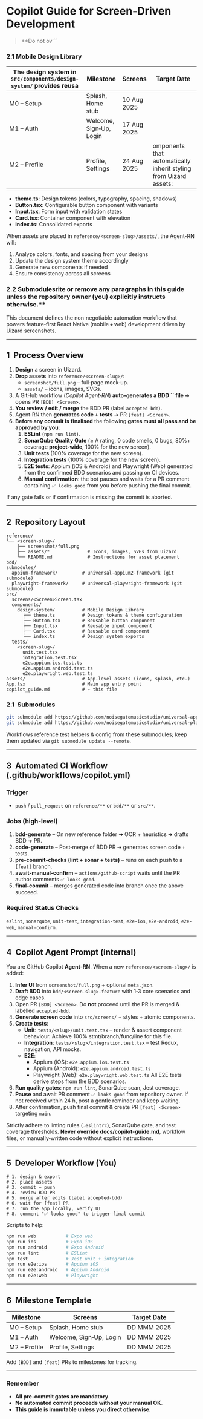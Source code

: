 # Copilot Guide for Screen‑Driven Development

> \*\*Do not ov```

### 2.1 Mobile Design Library

| The design system in `src/components/design-system/` provides reusa | Milestone               | Screens     | Target Date                                                      |
| ------------------------------------------------------------------- | ----------------------- | ----------- | ---------------------------------------------------------------- |
| M0 – Setup                                                          | Splash, Home stub       | 10 Aug 2025 |
| M1 – Auth                                                           | Welcome, Sign‑Up, Login | 17 Aug 2025 |
| M2 – Profile                                                        | Profile, Settings       | 24 Aug 2025 | omponents that automatically inherit styling from Uizard assets: |

- **theme.ts**: Design tokens (colors, typography, spacing, shadows)
- **Button.tsx**: Configurable button component with variants
- **Input.tsx**: Form input with validation states
- **Card.tsx**: Container component with elevation
- **index.ts**: Consolidated exports

When assets are placed in `reference/<screen-slug>/assets/`, the Agent-RN will:

1. Analyze colors, fonts, and spacing from your designs
2. Update the design system theme accordingly
3. Generate new components if needed
4. Ensure consistency across all screens

### 2.2 Submodulesrite or remove any paragraphs in this guide unless the repository owner (you) explicitly instructs otherwise.\*\*

This document defines the non‑negotiable automation workflow that powers feature‑first React Native (mobile + web) development driven by Uizard screenshots.

---

## 1  Process Overview

1. **Design** a screen in Uizard.
2. **Drop assets** into `reference/<screen‑slug>/`:
   - `screenshot/full.png` – full‑page mock‑up.
   - `assets/` – icons, images, SVGs.
3. A GitHub workflow (_Copilot Agent‑RN_) **auto‑generates a BDD **``** file** ➜ opens PR `[BDD] <Screen>`.
4. **You review / edit / merge** the BDD PR (label `accepted-bdd`).
5. Agent‑RN then **generates code + tests** ➜ PR `[feat] <Screen>`.
6. **Before any commit is finalised** the following **gates must all pass and be approved by you**:
   1. **ESLint** (`npm run lint`).
   2. **SonarQube Quality Gate** (≥ A rating, 0 code smells, 0 bugs, 80%+ coverage **project‑wide**, 100% for the new screen).
   3. **Unit tests** (100% coverage for the new screen).
   4. **Integration tests** (100% coverage for the new screen).
   5. **E2E tests**: Appium (iOS & Android) and Playwright (Web) generated from the confirmed BDD scenarios and passing on CI devices.
   6. **Manual confirmation**: the bot pauses and waits for a PR comment containing `✅ looks good` from you before pushing the final commit.

If any gate fails or if confirmation is missing the commit is aborted.

---

## 2  Repository Layout

```text
reference/
└── <screen‑slug>/
    ├── screenshot/full.png
    ├── assets/*              # Icons, images, SVGs from Uizard
    └── README.md             # Instructions for asset placement
bdd/
submodules/
  appium-framework/         # universal-appium2-framework (git submodule)
  playwright-framework/     # universal-playwright-framework (git submodule)
src/
  screens/<Screen>Screen.tsx
  components/
    design-system/          # Mobile Design Library
      ├── theme.ts          # Design tokens & theme configuration
      ├── Button.tsx        # Reusable button component
      ├── Input.tsx         # Reusable input component
      ├── Card.tsx          # Reusable card component
      └── index.ts          # Design system exports
  tests/
    <screen‑slug>/
      unit.test.tsx
      integration.test.tsx
      e2e.appium.ios.test.ts
      e2e.appium.android.test.ts
      e2e.playwright.web.test.ts
assets/                     # App-level assets (icons, splash, etc.)
App.tsx                     # Main app entry point
copilot_guide.md            # ← this file
```

### 2.1  Submodules

```bash
git submodule add https://github.com/noisegatemusicstudio/universal-appium2-framework submodules/appium-framework
git submodule add https://github.com/noisegatemusicstudio/universal-playwright-framework submodules/playwright-framework
```

Workflows reference test helpers & config from these submodules; keep them updated via `git submodule update --remote`.

---

## 3  Automated CI Workflow (.github/workflows/copilot.yml)

### Trigger

- `push` / `pull_request` on `reference/**` or `bdd/**` or `src/**`.

### Jobs (high‑level)

1. **bdd‑generate** – On new reference folder ➜ OCR + heuristics ➜ drafts BDD ➜ PR.
2. **code‑generate** – Post‑merge of BDD PR ➜ generates screen code + tests.
3. **pre‑commit‑checks (lint + sonar + tests)** – runs on each push to a `[feat]` branch.
4. **await‑manual‑confirm** – `actions/github-script` waits until the PR author comments `✅ looks good`.
5. **final‑commit** – merges generated code into branch once the above succeed.

### Required Status Checks

`eslint`, `sonarqube`, `unit-test`, `integration-test`, `e2e-ios`, `e2e-android`, `e2e-web`, `manual-confirm`.

---

## 4  Copilot Agent Prompt (internal)

You are GitHub Copilot **Agent‑RN**. When a new `reference/<screen‑slug>/` is added:

1. **Infer UI** from `screenshot/full.png` + optional `meta.json`.
2. **Draft BDD** into `bdd/<screen‑slug>.feature` with 1‑3 core scenarios and edge cases.
3. Open PR `[BDD] <Screen>`. Do **not** proceed until the PR is merged & labelled `accepted-bdd`.
4. **Generate screen code** into `src/screens/` + styles + atomic components.
5. **Create tests**:
   - **Unit**: `tests/<slug>/unit.test.tsx` – render & assert component behaviour. Achieve 100% stmt/branch/func/line for this file.
   - **Integration**: `tests/<slug>/integration.test.tsx` – test Redux, navigation, API mocks.
   - **E2E**:
     - Appium (iOS): `e2e.appium.ios.test.ts`
     - Appium (Android): `e2e.appium.android.test.ts`
     - Playwright (Web): `e2e.playwright.web.test.ts` All E2E tests derive steps from the BDD scenarios.
6. **Run quality gates**: `npm run lint`, SonarQube scan, Jest coverage.
7. **Pause** and await PR comment `✅ looks good` from repository owner. If not received within 24 h, post a gentle reminder and keep waiting.
8. After confirmation, push final commit & create PR `[feat] <Screen>` targeting `main`.

Strictly adhere to linting rules (`.eslintrc`), SonarQube gate, and test coverage thresholds. **Never override docs/copilot-guide.md**, workflow files, or manually‑written code without explicit instructions.

---

## 5  Developer Workflow (You)

```text
# 1. design & export
# 2. place assets
# 3. commit + push
# 4. review BDD PR
# 5. merge after edits (label accepted-bdd)
# 6. wait for [feat] PR
# 7. run the app locally, verify UI
# 8. comment "✅ looks good" to trigger final commit
```

Scripts to help:

```bash
npm run web           # Expo web
npm run ios           # Expo iOS
npm run android       # Expo Android
npm run lint          # ESLint
npm test              # Jest unit + integration
npm run e2e:ios       # Appium iOS
npm run e2e:android   # Appium Android
npm run e2e:web       # Playwright
```

---

## 6  Milestone Template

| Milestone    | Screens                 | Target Date |
| ------------ | ----------------------- | ----------- |
| M0 – Setup   | Splash, Home stub       | DD MMM 2025 |
| M1 – Auth    | Welcome, Sign‑Up, Login | DD MMM 2025 |
| M2 – Profile | Profile, Settings       | DD MMM 2025 |

Add `[BDD]` and `[feat]` PRs to milestones for tracking.

---

### Remember

- **All pre‑commit gates are mandatory**.
- **No automated commit proceeds without your manual OK**.
- **This guide is immutable unless you direct otherwise.**
